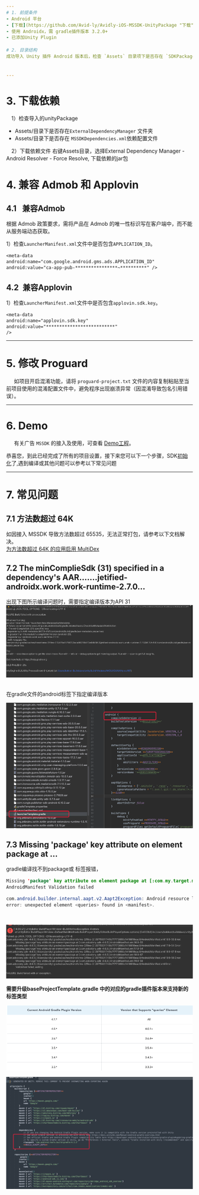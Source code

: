 ```yaml
---
# 1. 前提条件
- Android 平台
- [下载](https://github.com/Avid-ly/Avidly-iOS-MSSDK-UnityPackage "下载") 最新的mssdk unity plugin
- 使用 Androidx，需 gradle插件版本 3.2.0+
- 已添加Unity Plugin

# 2. 目录结构
成功导入 Unity 插件 Android 版本后，检查 `Assets` 目录项下是否存在 `SDKPackage`- `MSSDK` 。


---
```

# 3. 下载依赖


&ensp;&ensp;1）检查导入的unityPackage
- Assets/目录下是否存在`ExternalDependencyManager` 文件夹
- Assets/目录下是否存在 `MSSDKDependencies.xml`依赖配置文件

&ensp;&ensp;2）下载依赖文件
右键Assets目录，选择External Dependency Manager - Android Resolver - Force Resolve, 下载依赖的jar包



# 4. 兼容 Admob 和 Applovin
## 4.1 &ensp;兼容Admob
根据 Admob 政策要求，需将产品在 Admob 的唯一性标识写在客户端中，而不能从服务端动态获取。

1）检查`LauncherManifest.xml`文件中是否包含`APPLICATION_ID`。

    <meta-data
    android:name="com.google.android.gms.ads.APPLICATION_ID"
    android:value="ca-app-pub-****************~**********" />

## 4.2&ensp;兼容Applovin
1）检查`LauncherManifest.xml`文件中是否包含`applovin.sdk.key`。

    <meta-data
    android:name="applovin.sdk.key"
    android:value="**************************" 
    />

---
# 5. 修改 Proguard

&ensp;&ensp;&ensp;如项目开启混淆功能，请将 `proguard-project.txt` 文件的内容复制粘贴至当前项目使用的混淆配置文件中，避免程序出现崩溃异常（因混淆导致包名引用错误）。

---
# 6. Demo
&ensp;&ensp;&ensp;有关广告 `MSSDK` 的接入及使用，可查看 [Demo工程](https://github.com/wawo00/Mssdk_Unity_Demo.git)。

恭喜您，到此已经完成了所有的项目设置，接下来您可以下一个步骤，SDK[初始化](/mssdk/unity/unity_init)了,遇到编译或其他问题可以参考以下常见问题

---
# <span id="mssdk-unitybianyi-faq">7. 常见问题</span>
## <span id="mssdk_unity_faq1">7.1 方法数超过 64K</span>
如因接入 MSSDK 导致方法数超过 65535，无法正常打包，请参考以下文档解决。</br>
[为方法数超过 64K 的应用启用 MultiDex](https://developer.android.com/studio/build/multidex?hl=zh-cn)

## <span id="mssdk_unity_faq2">7.2 The minComplieSdk (31) specified in a dependency's AAR.......jetified-androidx.work.work-runtime-2.7.0...</span>
出现下图所示编译问题时，需要指定编译版本为API 31
![](../image/faq1.png)

</br>
在gradle文件的android标签下指定编译版本

![指定编译版本为31](../image/faq2.png)


## <span id="mssdk_unity_faq3">7.3 Missing 'package' key attribute on element package at ...</span>
gradle编译找不到package或 <queries>标签报错，

```Java
Missing 'package' key attribute on element package at [:com.my.target.mytarget-sdk-5.11.3:]
AndroidManifest Validation failed
```

```Java
com.android.builder.internal.aapt.v2.Aapt2Exception: Android resource linking failed
error: unexpected element <queries> found in <manifest>.
```


</br>

![](../image/faq3.png)

**需要升级baseProjectTemplate.gradle 中的对应的gradle插件版本来支持新的标签类型**

![](../image/faq4.png)

![](../image/faq5.png)







